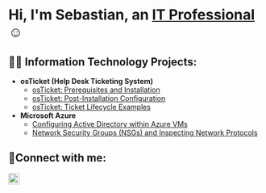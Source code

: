 <h1>Hi, I'm Sebastian, an <a href="https://linkedin.com/in/Josh">IT Professional</a>☺</h1>

<h2>👨‍💻 Information Technology Projects:</h2>

- <b>osTicket (Help Desk Ticketing System)</b>
  - [osTicket: Prerequisites and Installation](https://github.com/sebsebastiansandoval/osticket-prereqs)
  - [osTicket: Post-Installation Configuration](https://github.com/sebsebastiansandoval/post-install-config)
  - [osTicket: Ticket Lifecycle Examples](https://github.com/sebsebastiansandoval/ticket-lifecycle)
- <b>Microsoft Azure</b>
  - [Configuring Active Directory within Azure VMs](https://github.com/sebsebastiansandoval/configure-ad)
  - [Network Security Groups (NSGs) and Inspecting Network Protocols](https://github.com/sebsebastiansandoval/azure-network-protocols)

<h2>🤳Connect with me:</h2>


[<img align="left" alt="Josh | LinkedIn" width="22px" src="https://cdn.jsdelivr.net/npm/simple-icons@v3/icons/linkedin.svg" />][linkedin]



[linkedin]: https://linkedin.com/in/Josh
